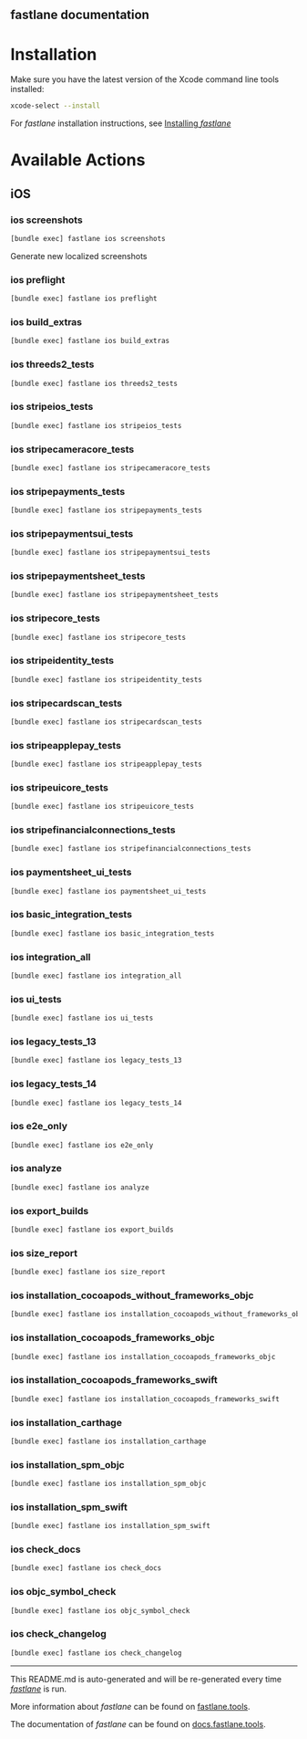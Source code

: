 fastlane documentation
----

# Installation

Make sure you have the latest version of the Xcode command line tools installed:

```sh
xcode-select --install
```

For _fastlane_ installation instructions, see [Installing _fastlane_](https://docs.fastlane.tools/#installing-fastlane)

# Available Actions

## iOS

### ios screenshots

```sh
[bundle exec] fastlane ios screenshots
```

Generate new localized screenshots

### ios preflight

```sh
[bundle exec] fastlane ios preflight
```



### ios build_extras

```sh
[bundle exec] fastlane ios build_extras
```



### ios threeds2_tests

```sh
[bundle exec] fastlane ios threeds2_tests
```



### ios stripeios_tests

```sh
[bundle exec] fastlane ios stripeios_tests
```



### ios stripecameracore_tests

```sh
[bundle exec] fastlane ios stripecameracore_tests
```



### ios stripepayments_tests

```sh
[bundle exec] fastlane ios stripepayments_tests
```



### ios stripepaymentsui_tests

```sh
[bundle exec] fastlane ios stripepaymentsui_tests
```



### ios stripepaymentsheet_tests

```sh
[bundle exec] fastlane ios stripepaymentsheet_tests
```



### ios stripecore_tests

```sh
[bundle exec] fastlane ios stripecore_tests
```



### ios stripeidentity_tests

```sh
[bundle exec] fastlane ios stripeidentity_tests
```



### ios stripecardscan_tests

```sh
[bundle exec] fastlane ios stripecardscan_tests
```



### ios stripeapplepay_tests

```sh
[bundle exec] fastlane ios stripeapplepay_tests
```



### ios stripeuicore_tests

```sh
[bundle exec] fastlane ios stripeuicore_tests
```



### ios stripefinancialconnections_tests

```sh
[bundle exec] fastlane ios stripefinancialconnections_tests
```



### ios paymentsheet_ui_tests

```sh
[bundle exec] fastlane ios paymentsheet_ui_tests
```



### ios basic_integration_tests

```sh
[bundle exec] fastlane ios basic_integration_tests
```



### ios integration_all

```sh
[bundle exec] fastlane ios integration_all
```



### ios ui_tests

```sh
[bundle exec] fastlane ios ui_tests
```



### ios legacy_tests_13

```sh
[bundle exec] fastlane ios legacy_tests_13
```



### ios legacy_tests_14

```sh
[bundle exec] fastlane ios legacy_tests_14
```



### ios e2e_only

```sh
[bundle exec] fastlane ios e2e_only
```



### ios analyze

```sh
[bundle exec] fastlane ios analyze
```



### ios export_builds

```sh
[bundle exec] fastlane ios export_builds
```



### ios size_report

```sh
[bundle exec] fastlane ios size_report
```



### ios installation_cocoapods_without_frameworks_objc

```sh
[bundle exec] fastlane ios installation_cocoapods_without_frameworks_objc
```



### ios installation_cocoapods_frameworks_objc

```sh
[bundle exec] fastlane ios installation_cocoapods_frameworks_objc
```



### ios installation_cocoapods_frameworks_swift

```sh
[bundle exec] fastlane ios installation_cocoapods_frameworks_swift
```



### ios installation_carthage

```sh
[bundle exec] fastlane ios installation_carthage
```



### ios installation_spm_objc

```sh
[bundle exec] fastlane ios installation_spm_objc
```



### ios installation_spm_swift

```sh
[bundle exec] fastlane ios installation_spm_swift
```



### ios check_docs

```sh
[bundle exec] fastlane ios check_docs
```



### ios objc_symbol_check

```sh
[bundle exec] fastlane ios objc_symbol_check
```



### ios check_changelog

```sh
[bundle exec] fastlane ios check_changelog
```



----

This README.md is auto-generated and will be re-generated every time [_fastlane_](https://fastlane.tools) is run.

More information about _fastlane_ can be found on [fastlane.tools](https://fastlane.tools).

The documentation of _fastlane_ can be found on [docs.fastlane.tools](https://docs.fastlane.tools).
